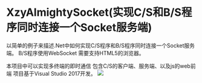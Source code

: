 ﻿# XzyAlmightySocket(实现C/S和B/S程序同时连接一个Socket服务端)

以简单的例子来描述.Net中如何实现C/S程序和B/S程序同时连接一个Socket服务端。
B/S程序使用WebSocket 需要支持HTML5的浏览器。

本项目中可以实现多终端的即时通信 包含C/S的客户端、服务端、以及js的web前端
项目基于Visual Studio 2017开发。
![](https://github.com/xuzeyu91/XzyAlmightySocket/blob/master/demo.gif)
